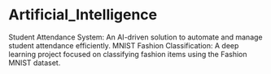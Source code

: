# Artificial_Intelligence
Student Attendance System: An AI-driven solution to automate and manage student attendance efficiently. MNIST Fashion Classification: A deep learning project focused on classifying fashion items using the Fashion MNIST dataset.
